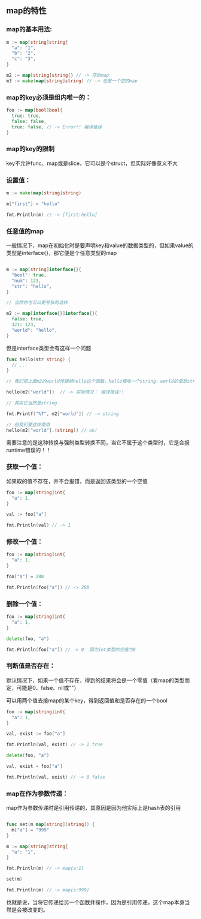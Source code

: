 

## map的特性

### map的基本用法:

```go
m := map[string]string{
  "a": "1",
  "b": "2",
  "c": "3",
}

m2 := map[string]string{} // -> 空的map
m3 := make(map[string]string) // -> 也是一个空的map
```

### map的key必须是组内唯一的：
```go
foo := map[bool]bool{
  true: true,
  false: false,
  true: false, // -> Error!! 编译错误
}
```

### map的key的限制

key不允许func、map或是slice，它可以是个struct，但实际好像意义不大

### 设置值：
```go
m := make(map[string]string)

m["first"] = "hello"

fmt.Println(m) // -> [first:hello]
```

### 任意值的map
一般情况下，map在初始化时是要声明key和value的数据类型的，但如果value的类型是interface{}，那它便是个任意类型的map
```go

m := map[string]interface{}{
  "bool": true,
  "num": 123,
  "str": "hello",
}

// 当然你也可以更夸张的这样

m2 := map[interface{}]interface{}{
  false: true,
  321: 123,
  "world": "hello",
}
```

但是interface类型会有这样一个问题

```go
func hello(str string) {
  // ...
}

// 我们把上面m2的world传递给hello这个函数，hello接收一个string，world的值是string吗？

hello(m2["world"])  // -> 实际情况： 编译错误!!

// 其实它当然是string

fmt.Printf("%T", m2["world"]) // -> string

// 但我们要这样使用
hello(m2["world"].(string)) // ok!
```
需要注意的是这种转换与强制类型转换不同，当它不属于这个类型时，它是会报runtime错误的！！

### 获取一个值：

如果取的值不存在，并不会报错，而是返回该类型的一个空值

```go
foo := map[string]int{
  "a": 1,
}

val := foo["a"]

fmt.Println(val) // -> 1
```

### 修改一个值：
```go
foo := map[string]int{
  "a": 1,
}

foo["a"] = 288

fmt.Println(foo["a"]) // -> 288
```

### 删除一个值：
```go
foo := map[string]int{
  "a": 1,
}

delete(foo, "a")

fmt.Println(foo["a"]) // -> 0  因为int类型的空值为0
```

### 判断值是否存在：

默认情况下，如果一个值不存在，得到的结果将会是一个零值（看map的类型而定，可能是0、false、nil或""）

可以用两个值去接map的某个key，得到返回值和是否存在的一个bool
```go
foo := map[string]int{
  "a": 1,
}

val, exist := foo["a"]

fmt.Println(val, exist) // -> 1 true

delete(foo, "a")

val, exist = foo["a"]

fmt.Println(val, exist) // -> 0 false
```


### map在作为参数传递：

map作为参数传递时是引用传递的，其原因是因为他实际上是hash表的引用

```go

func set(m map[string][string]) {
  m["a"] = "999"
}

m := map[string]string{
  "a": "1",
}

fmt.Println(m) // -> map[a:1]

set(m)

fmt.Println(m) // -> map[a:999]
```

也就是说，当将它传递给另一个函数并操作，因为是引用传递，这个map本身当然是会被改变的。
